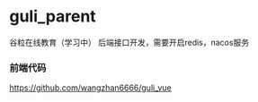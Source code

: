 # guli_parent
谷粒在线教育（学习中）  后端接口开发，需要开启redis，nacos服务

### 前端代码
https://github.com/wangzhan6666/guli_vue
